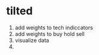 # tilted


1. add weights to tech indiccators 
2. add weights to buy hold sell
3. visualize data
4. 